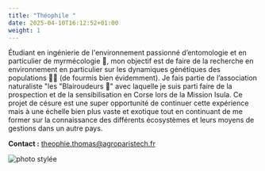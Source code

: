 ```yaml
---
title: "Théophile "
date: 2025-04-10T16:12:52+01:00
weight: 1
---
```


Étudiant en ingénierie de l'environnement passionné d’entomologie et en particulier de myrmécologie 🐜, mon objectif est de faire de la recherche en environnement en particulier sur les dynamiques génétiques des populations 🧬🐜 (de fourmis bien évidemment). Je fais partie de l’association naturaliste "les "Blairoudeurs 🦡" avec laquelle je suis parti faire de la prospection et de la sensibilisation en Corse lors de la Mission Isula. Ce projet de césure est une super opportunité de continuer cette expérience mais à une échelle bien plus vaste et exotique tout en continuant de me former sur la connaissance des différents écosystèmes et leurs moyens de gestions dans un autre pays.

**Contact :**
theophie.thomas@agroparistech.fr

![photo stylée](/images/theophile.jpg)